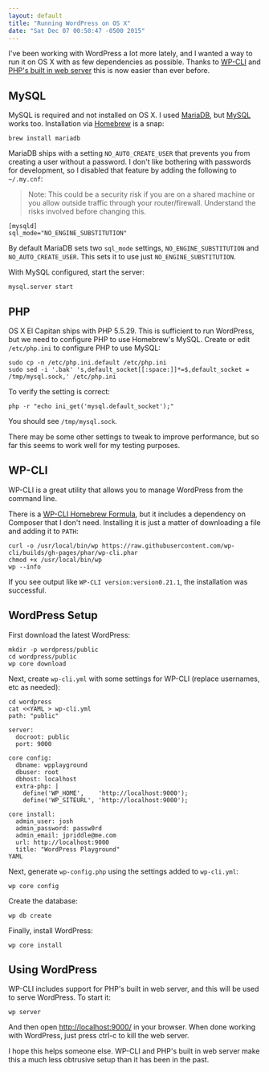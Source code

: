 ```yaml
---
layout: default
title: "Running WordPress on OS X"
date: "Sat Dec 07 00:50:47 -0500 2015"
---
```


I've been working with WordPress a lot more lately, and I wanted a way to run
it on OS X with as few dependencies as possible. Thanks to [WP-CLI][] and
[PHP's built in web server][] this is now easier than ever before.

[WP-CLI]: http://wp-cli.org/
[PHP's built in web server]: http://php.net/manual/en/features.commandline.webserver.php

## MySQL

MySQL is required and not installed on OS X. I used [MariaDB][], but [MySQL][]
works too. Installation via [Homebrew][] is a snap:

```
brew install mariadb
```

MariaDB ships with a setting `NO_AUTO_CREATE_USER` that prevents you from
creating a user without a password. I don't like bothering with passwords for
development, so I disabled that feature by adding the following to
`~/.my.cnf`:

> Note: This could be a security risk if you are on a shared machine or you
> allow outside traffic through your router/firewall. Understand the risks
> involved before changing this.

```
[mysqld]
sql_mode="NO_ENGINE_SUBSTITUTION"
```

By default MariaDB sets two `sql_mode` settings, `NO_ENGINE_SUBSTITUTION` and
`NO_AUTO_CREATE_USER`. This sets it to use just `NO_ENGINE_SUBSTITUTION`.

With MySQL configured, start the server:

```
mysql.server start
```

[Homebrew]: http://brew.sh/
[MariaDB]: https://mariadb.org/
[MySQL]: https://www.mysql.com/

## PHP

OS X El Capitan ships with PHP 5.5.29. This is sufficient to run WordPress,
but we need to configure PHP to use Homebrew's MySQL. Create or edit
`/etc/php.ini` to configure PHP to use MySQL:

```
sudo cp -n /etc/php.ini.default /etc/php.ini
sudo sed -i '.bak' 's,default_socket[[:space:]]*=$,default_socket = /tmp/mysql.sock,' /etc/php.ini
```

To verify the setting is correct:

```
php -r "echo ini_get('mysql.default_socket');"
```

You should see `/tmp/mysql.sock`.

There may be some other settings to tweak to improve performance, but so far
this seems to work well for my testing purposes.

## WP-CLI

WP-CLI is a great utility that allows you to manage WordPress from the command
line.

There is a [WP-CLI Homebrew Formula][WP-CLI Homebrew Formula], but it includes a
dependency on Composer that I don't need. Installing it is just a matter of
downloading a file and adding it to `PATH`:

```
curl -o /usr/local/bin/wp https://raw.githubusercontent.com/wp-cli/builds/gh-pages/phar/wp-cli.phar
chmod +x /usr/local/bin/wp
wp --info
```

If you see output like `WP-CLI version:version0.21.1`, the installation was
successful.

[WP-CLI Homebrew Formula]: http://github.com/homebrew/homebrew-php/blob/master/Formula/wp-cli.rb

## WordPress Setup

First download the latest WordPress:

```
mkdir -p wordpress/public
cd wordpress/public
wp core download
```

Next, create `wp-cli.yml` with some settings for WP-CLI (replace usernames,
etc as needed):

```
cd wordpress
cat <<YAML > wp-cli.yml
path: "public"

server:
  docroot: public
  port: 9000

core config:
  dbname: wpplayground
  dbuser: root
  dbhost: localhost
  extra-php: |
    define('WP_HOME',    'http://localhost:9000');
    define('WP_SITEURL', 'http://localhost:9000');

core install:
  admin_user: josh
  admin_password: passw0rd
  admin_email: jpriddle@me.com
  url: http://localhost:9000
  title: "WordPress Playground"
YAML
```

Next, generate `wp-config.php` using the settings added to `wp-cli.yml`:

```
wp core config
```

Create the database:

```
wp db create
```

Finally, install WordPress:

```
wp core install
```

## Using WordPress

WP-CLI includes support for PHP's built in web server, and this will be used
to serve WordPress. To start it:

```
wp server
```

And then open <http://localhost:9000/> in your browser. When done working with
WordPress, just press ctrl-c to kill the web server.

I hope this helps someone else. WP-CLI and PHP's built in web server make this
a much less obtrusive setup than it has been in the past.

